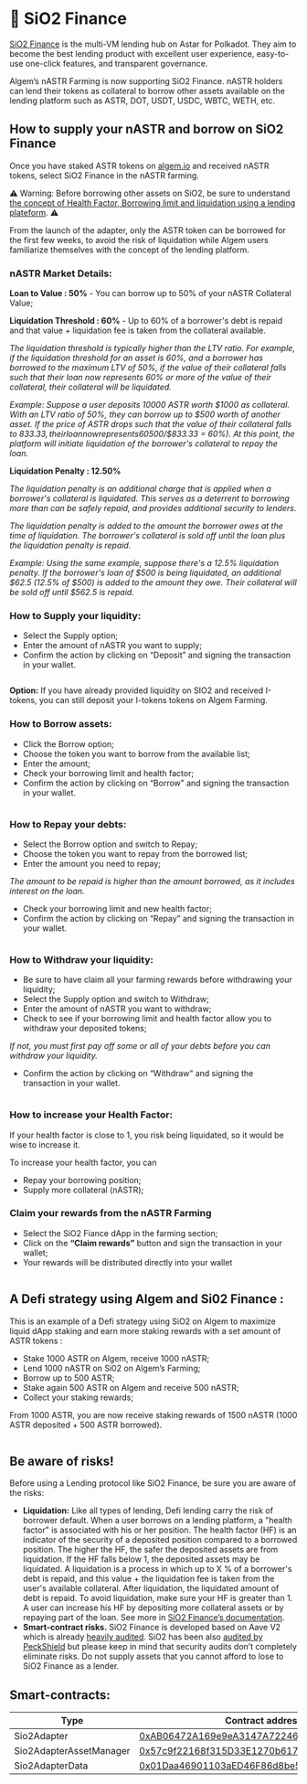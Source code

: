 # 🍋 SiO2 Finance

[SiO2 Finance](https://www.sio2.finance/) is the multi-VM lending hub on Astar for Polkadot. They aim to become the best lending product with excellent user experience, easy-to-use one-click features, and transparent governance.

Algem’s nASTR Farming is now supporting SiO2 Finance. nASTR holders can lend their tokens as collateral to borrow other assets available on the lending platform such as ASTR, DOT, USDT, USDC, WBTC, WETH, etc.

## How to supply your nASTR and borrow on SiO2 Finance

Once you have staked ASTR tokens on [algem.io](http://algem.io/) and received nASTR tokens, select SiO2 Finance in the nASTR farming.

⚠️ Warning: Before borrowing other assets on SiO2, be sure to understand [the concept of Health Factor, Borrowing limit and liquidation using a lending plateform](https://app.gitbook.com/s/YrkY8PCzzyHqe2iNEHfd/\~/changes/4/get-started/how-to-use-algems-nastr-farming/sio2-finance#be-aware-of-risks). ⚠️

From the launch of the adapter, only the ASTR token can be borrowed for the first few weeks, to avoid the risk of liquidation while Algem users familiarize themselves with the concept of the lending platform.

### **nASTR Market Details:**

**Loan to Value : 50%** - You can borrow up to 50% of your nASTR Collateral Value;

**Liquidation Threshold : 60%** - Up to 60% of a borrower's debt is repaid and that value + liquidation fee is taken from the collateral available.

_The liquidation threshold is typically higher than the LTV ratio. For example, if the liquidation threshold for an asset is 60%, and a borrower has borrowed to the maximum LTV of 50%, if the value of their collateral falls such that their loan now represents 60% or more of the value of their collateral, their collateral will be liquidated._

_Example: Suppose a user deposits 10000 ASTR worth $1000 as collateral. With an LTV ratio of 50%, they can borrow up to $500 worth of another asset. If the price of ASTR drops such that the value of their collateral falls to $833.33, their loan now represents 60% of the value of their collateral ($500/$833.33 = 60%). At this point, the platform will initiate liquidation of the borrower's collateral to repay the loan._

**Liquidation Penalty : 12.50%**

_The liquidation penalty is an additional charge that is applied when a borrower's collateral is liquidated. This serves as a deterrent to borrowing more than can be safely repaid, and provides additional security to lenders._

_The liquidation penalty is added to the amount the borrower owes at the time of liquidation. The borrower's collateral is sold off until the loan plus the liquidation penalty is repaid._

_Example: Using the same example, suppose there's a 12.5% liquidation penalty. If the borrower's loan of $500 is being liquidated, an additional $62.5 (12.5% of $500) is added to the amount they owe. Their collateral will be sold off until $562.5 is repaid._

### **How to Supply your liquidity:**

* Select the Supply option;
* Enter the amount of nASTR you want to supply;
* Confirm the action by clicking on “Deposit” and signing the transaction in your wallet.

<figure><img src="../../.gitbook/assets/01_Supply.png" alt=""><figcaption></figcaption></figure>

**Option:** If you have already provided liquidity on SIO2 and received I-tokens, you can still deposit your I-tokens tokens on Algem Farming.

### **How to Borrow assets:**

* Click the Borrow option;
* Choose the token you want to borrow from the available list;
* Enter the amount;
* Check your borrowing limit and health factor;
* Confirm the action by clicking on “Borrow” and signing the transaction in your wallet.

<figure><img src="../../.gitbook/assets/02_Borrow.png" alt=""><figcaption></figcaption></figure>

### **How to Repay your debts:**

* Select the Borrow option and switch to Repay;
* Choose the token you want to repay from the borrowed list;
* Enter the amount you need to repay;

_The amount to be repaid is higher than the amount borrowed, as it includes interest on the loan._

* Check your borrowing limit and new health factor;
* Confirm the action by clicking on “Repay” and signing the transaction in your wallet.

<figure><img src="../../.gitbook/assets/03_Repay.png" alt=""><figcaption></figcaption></figure>

### **How to Withdraw your liquidity:**

* Be sure to have claim all your farming rewards before withdrawing your liquidity;
* Select the Supply option and switch to Withdraw;
* Enter the amount of nASTR you want to withdraw;
* Check to see if your borrowing limit and health factor allow you to withdraw your deposited tokens;

_If not, you must first pay off some or all of your debts before you can withdraw your liquidity._

* Confirm the action by clicking on “Withdraw” and signing the transaction in your wallet.

<figure><img src="../../.gitbook/assets/04_Withdraw.png" alt=""><figcaption></figcaption></figure>

### **How to increase your Health Factor:**

If your health factor is close to 1, you risk being liquidated, so it would be wise to increase it.

To increase your health factor, you can

* Repay your borrowing position;
* Supply more collateral (nASTR);

### **Claim your rewards from the nASTR Farming**

* Select the SiO2 Fiance dApp in the farming section;
* Click on the **“Claim rewards”** button and sign the transaction in your wallet;
* Your rewards will be distributed directly into your wallet

<figure><img src="../../.gitbook/assets/05_Claim.png" alt=""><figcaption></figcaption></figure>

## A Defi strategy using Algem and Si02 Finance :

This is an example of a Defi strategy using SiO2 on Algem to maximize liquid dApp staking and earn more staking rewards with a set amount of ASTR tokens :

* Stake 1000 ASTR on Algem, receive 1000 nASTR;
* Lend 1000 nASTR on Si02 on Algem’s Farming;
* Borrow up to 500 ASTR;
* Stake again 500 ASTR on Algem and receive 500 nASTR;
* Collect your staking rewards;

From 1000 ASTR, you are now receive staking rewards of 1500 nASTR (1000 ASTR deposited + 500 ASTR borrowed).

<figure><img src="../../.gitbook/assets/Defi Strategy _ nASTR Lending.png" alt=""><figcaption></figcaption></figure>

## Be aware of risks!

Before using a Lending protocol like SiO2 Finance, be sure you are aware of the risks:

* **Liquidation:** Like all types of lending, Defi lending carry the risk of borrower default. When a user borrows on a lending platform, a "health factor" is associated with his or her position. The health factor (HF) is an indicator of the security of a deposited position compared to a borrowed position. The higher the HF, the safer the deposited assets are from liquidation. If the HF falls below 1, the deposited assets may be liquidated. A liquidation is a process in which up to X % of a borrower's debt is repaid, and this value + the liquidation fee is taken from the user's available collateral. After liquidation, the liquidated amount of debt is repaid. To avoid liquidation, make sure your HF is greater than 1. A user can increase his HF by depositing more collateral assets or by repaying part of the loan. See more in [SiO2 Finance’s documentation](https://sio2-finance.gitbook.io/en/systems/risk-parameters).
* **Smart-contract risks.** SiO2 Finance is developed based on Aave V2 which is already [heavily audited](https://docs.aave.com/developers/v/2.0/security-and-audits). SiO2 has been also [audited by PeckShield](https://github.com/SiO2-Finance/contracts/tree/main/audits) but please keep in mind that security audits don’t completely eliminate risks. Do not supply assets that you cannot afford to lose to SiO2 Finance as a lender.

## Smart-contracts:

<table><thead><tr><th width="264">Type</th><th>Contract address</th></tr></thead><tbody><tr><td>Sio2Adapter</td><td><a href="https://blockscout.com/astar/address/0xAB06472A169e9eA3147A722464631D10553E384D">0xAB06472A169e9eA3147A722464631D10553E384D</a></td></tr><tr><td>Sio2AdapterAssetManager</td><td><a href="https://blockscout.com/astar/address/0x57c9f22168f315D33E1270b617F32F7940B89D67">0x57c9f22168f315D33E1270b617F32F7940B89D67</a></td></tr><tr><td>Sio2AdapterData</td><td><a href="https://blockscout.com/astar/address/0x01Daa46901103aED46F86d8be5376c3e12E8bd8b">0x01Daa46901103aED46F86d8be5376c3e12E8bd8b</a></td></tr></tbody></table>
